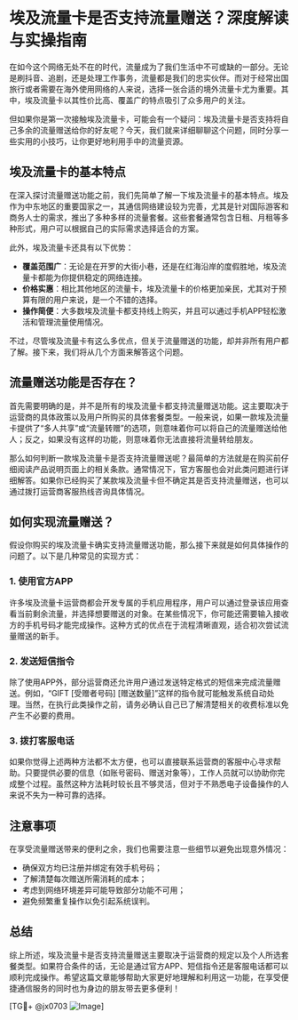 # 埃及流量卡是否支持流量赠送？深度解读与实操指南

在如今这个网络无处不在的时代，流量成为了我们生活中不可或缺的一部分。无论是刷抖音、追剧，还是处理工作事务，流量都是我们的忠实伙伴。而对于经常出国旅行或者需要在海外使用网络的人来说，选择一张合适的境外流量卡尤为重要。其中，埃及流量卡以其性价比高、覆盖广的特点吸引了众多用户的关注。

但如果你是第一次接触埃及流量卡，可能会有一个疑问：埃及流量卡是否支持将自己多余的流量赠送给你的好友呢？今天，我们就来详细聊聊这个问题，同时分享一些实用的小技巧，让你更好地利用手中的流量资源。

## 埃及流量卡的基本特点

在深入探讨流量赠送功能之前，我们先简单了解一下埃及流量卡的基本特点。埃及作为中东地区的重要国家之一，其通信网络建设较为完善，尤其是针对国际游客和商务人士的需求，推出了多种多样的流量套餐。这些套餐通常包含日租、月租等多种形式，用户可以根据自己的实际需求选择适合的方案。

此外，埃及流量卡还具有以下优势：

- **覆盖范围广**：无论是在开罗的大街小巷，还是在红海沿岸的度假胜地，埃及流量卡都能为你提供稳定的网络连接。
- **价格实惠**：相比其他地区的流量卡，埃及流量卡的价格更加亲民，尤其对于预算有限的用户来说，是一个不错的选择。
- **操作简便**：大多数埃及流量卡都支持线上购买，并且可以通过手机APP轻松激活和管理流量使用情况。

不过，尽管埃及流量卡有这么多优点，但关于流量赠送的功能，却并非所有用户都了解。接下来，我们将从几个方面来解答这个问题。

## 流量赠送功能是否存在？

首先需要明确的是，并不是所有的埃及流量卡都支持流量赠送功能。这主要取决于运营商的具体政策以及用户所购买的具体套餐类型。一般来说，如果一款埃及流量卡提供了“多人共享”或“流量转赠”的选项，则意味着你可以将自己的流量赠送给他人；反之，如果没有这样的功能，则意味着你无法直接将流量转给朋友。

那么如何判断一款埃及流量卡是否支持流量赠送呢？最简单的方法就是在购买前仔细阅读产品说明页面上的相关条款。通常情况下，官方客服也会对此类问题进行详细解答。如果你已经购买了某款埃及流量卡但不确定其是否支持流量赠送，也可以通过拨打运营商客服热线咨询具体情况。

## 如何实现流量赠送？

假设你购买的埃及流量卡确实支持流量赠送功能，那么接下来就是如何具体操作的问题了。以下是几种常见的实现方式：

### 1. 使用官方APP
许多埃及流量卡运营商都会开发专属的手机应用程序，用户可以通过登录该应用查看当前剩余流量，并选择想要赠送的对象。在某些情况下，你可能还需要输入接收方的手机号码才能完成操作。这种方式的优点在于流程清晰直观，适合初次尝试流量赠送的新手。

### 2. 发送短信指令
除了使用APP外，部分运营商还允许用户通过发送特定格式的短信来完成流量赠送。例如，“GIFT [受赠者号码] [赠送数量]”这样的指令就可能触发系统自动处理。当然，在执行此类操作之前，请务必确认自己已了解清楚相关的收费标准以免产生不必要的费用。

### 3. 拨打客服电话
如果你觉得上述两种方法都不太方便，也可以直接联系运营商的客服中心寻求帮助。只要提供必要的信息（如账号密码、赠送对象等），工作人员就可以协助你完成整个过程。虽然这种方法耗时较长且不够灵活，但对于不熟悉电子设备操作的人来说不失为一种可靠的选择。

## 注意事项

在享受流量赠送带来的便利之余，我们也需要注意一些细节以避免出现意外情况：

- 确保双方均已注册并绑定有效手机号码；
- 了解清楚每次赠送所需消耗的成本；
- 考虑到网络环境差异可能导致部分功能不可用；
- 避免频繁重复操作以免引起系统误判。

## 总结

综上所述，埃及流量卡是否支持流量赠送主要取决于运营商的规定以及个人所选套餐类型。如果符合条件的话，无论是通过官方APP、短信指令还是客服电话都可以顺利完成操作。希望这篇文章能够帮助大家更好地理解和利用这一功能，在享受便捷通信服务的同时也为身边的朋友带去更多便利！

[TG💪+ @jx0703 ![Image](https://github.com/user-attachments/assets/dbca1d08-cadb-493c-b0ec-ad6f7a83f270)]